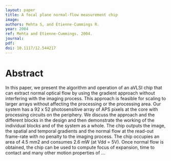 ```yaml
---
layout: paper
title: A focal plane normal-flow measurement chip
image:
authors: Mehta S, and Etienne-Cummings R.
year: 2004
ref: Mehta and Etienne-Cummings. 2004.
journal:
pdf:
doi: 10.1117/12.544217
---
```


# Abstract
In this paper, we present the algorithm and operation of an aVLSI chip that can extract normal optical flow by using the gradient approach without interfering with the imaging process. This approach is feasible for scaling to larger arrays without affecting the processing or the processing area. Our system has a 92 x 52 photosensitive array of APS pixels at the core with processing circuits on the periphery. We discuss the approach and the different blocks in the design and then demonstrate the working of the individual blocks and of the system as a whole. The chip outputs the image, the spatial and temporal gradients and the normal flow at the read-out frame-rate with no penalty to the imaging process. The chip occupies an area of 4.5 mm2 and consumes 2.6 mW (at Vdd = 5V). Once normal flow is obtained, the chip can be used to compute focus of expansion, time to contact and many other motion properties of …
